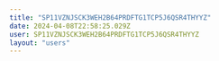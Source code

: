 ```yaml
---
title: "SP11VZNJSCK3WEH2B64PRDFTG1TCP5J6QSR4THYYZ"
date: 2024-04-08T22:58:25.029Z
user: SP11VZNJSCK3WEH2B64PRDFTG1TCP5J6QSR4THYYZ
layout: "users"
---
```

    